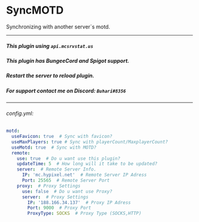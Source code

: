 # SyncMOTD
Synchronizing with another server`s motd.


------------


##### This plugin using  `api.mcsrvstat.us`
##### This plugin has BungeeCord and Spigot support.
##### Restart the server to reload plugin.

##### For support contact me on Discord: `Buhari#8356`

------------

###### config.yml:

```yaml
motd:
  useFavicon: true  # Sync with favicon?
  useMaxPlayers: true # Sync with playerCount/MaxplayerCount?
  useMotd: true  # Sync with MOTD?
  remote:
    use: true  # Do u want use this plugin?
    updateTime: 5  # How long will it take to be updated?
    server:  # Remote Server Info.
      IP: 'mc.hypixel.net'  # Remote Server IP Adress
      Port: 25565  # Remote Server Port
    proxy:  # Proxy Settings
      use: false  # Do u want use Proxy?
      server:  # Proxy Settings
        IP: '188.166.34.137'  # Proxy IP Adress
        Port: 9000  # Proxy Port
        ProxyType: SOCKS  # Proxy Type (SOCKS,HTTP)
```
